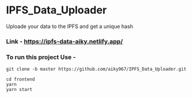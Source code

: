# IPFS_Data_Uploader
Uploade your data to the IPFS and get a unique hash

### Link - https://ipfs-data-aiky.netlify.app/

### To run this project Use - 
`git clone -b master https://github.com/aiky967/IPFS_Data_Uploader.git`

 `cd frontend`
 <br />
 `yarn` 
 <br />
 `yarn start`
